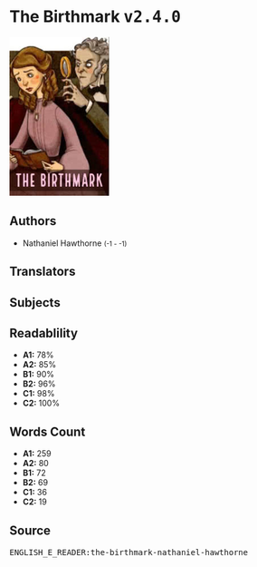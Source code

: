 # The Birthmark <kbd>v2.4.0</kbd>

![](./cover.medium.jpg "")

## Authors


 - Nathaniel Hawthorne <small>(-1 - -1)</small>

## Translators



## Subjects



## Readablility


 - **A1:** 78%
 - **A2:** 85%
 - **B1:** 90%
 - **B2:** 96%
 - **C1:** 98%
 - **C2:** 100%

## Words Count


 - **A1:** 259
 - **A2:** 80
 - **B1:** 72
 - **B2:** 69
 - **C1:** 36
 - **C2:** 19

## Source


<kbd>ENGLISH_E_READER:the-birthmark-nathaniel-hawthorne</kbd>

